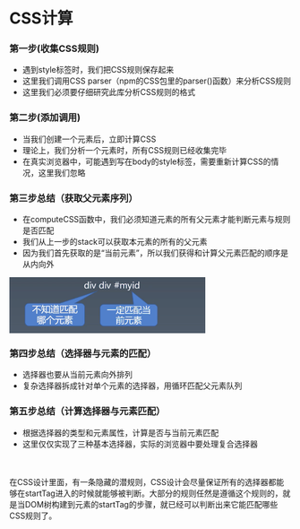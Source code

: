 # CSS计算

### 第一步(收集CSS规则)
- 遇到style标签时，我们把CSS规则保存起来
- 这里我们调用CSS parser（npm的CSS包里的parser()函数）来分析CSS规则
- 这里我们必须要仔细研究此库分析CSS规则的格式

### 第二步(添加调用)
- 当我们创建一个元素后，立即计算CSS
- 理论上，我们分析一个元素时，所有CSS规则已经收集完毕
- 在真实浏览器中，可能遇到写在body的style标签，需要重新计算CSS的情况，这里我们忽略

### 第三步总结（获取父元素序列）
- 在computeCSS函数中，我们必须知道元素的所有父元素才能判断元素与规则是否匹配
- 我们从上一步的stack可以获取本元素的所有的父元素
- 因为我们首先获取的是“当前元素”，所以我们获得和计算父元素匹配的顺序是从内向外<br>
 <img src="./image/获取父元素序列.png" width = "350" height = "100" alt="ISO-OSI七层网络模型" align=center />

### 第四步总结（选择器与元素的匹配）
- 选择器也要从当前元素向外排列
- 复杂选择器拆成针对单个元素的选择器，用循环匹配父元素队列

### 第五步总结（计算选择器与元素匹配）
- 根据选择器的类型和元素属性，计算是否与当前元素匹配
- 这里仅仅实现了三种基本选择器，实际的浏览器中要处理复合选择器 


<br><br>
在CSS设计里面，有一条隐藏的潜规则，CSS设计会尽量保证所有的选择器都能够在startTag进入的时候就能够被判断。大部分的规则任然是遵循这个规则的，就是当DOM树构建到元素的startTag的步骤，就已经可以判断出来它能匹配哪些CSS规则了。

